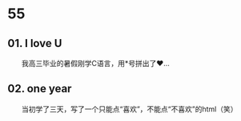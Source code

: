 # 55
## 01. I love U
&emsp;&emsp;我高三毕业的暑假刚学C语言，用*号拼出了♥...
## 02. one year
&emsp;&emsp;当初学了三天，写了一个只能点“喜欢”，不能点“不喜欢”的html（笑）
